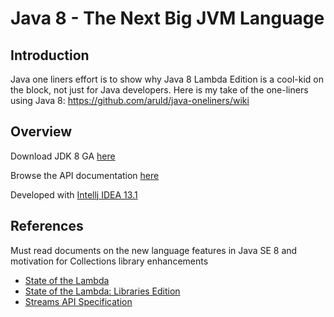 Java 8 - The Next Big JVM Language
==================================

## Introduction

Java one liners effort is to show why Java 8 Lambda Edition is a cool-kid on the block, not just for Java developers.
Here is my take of the one-liners using Java 8: https://github.com/aruld/java-oneliners/wiki

## Overview

Download JDK 8 GA [here](https://jdk8.java.net/download.html)

Browse the API documentation [here](http://docs.oracle.com/javase/8/docs/api/)

Developed with [Intellj IDEA 13.1](http://www.jetbrains.com/idea/download/)

## References

Must read documents on the new language features in Java SE 8 and motivation for Collections library enhancements

- [State of the Lambda](http://cr.openjdk.java.net/~briangoetz/lambda/lambda-state-final.html)
- [State of the Lambda: Libraries Edition](http://cr.openjdk.java.net/~briangoetz/lambda/lambda-libraries-final.html)
- [Streams API Specification](http://download.java.net/jdk8/docs/api/java/util/stream/package-summary.html)